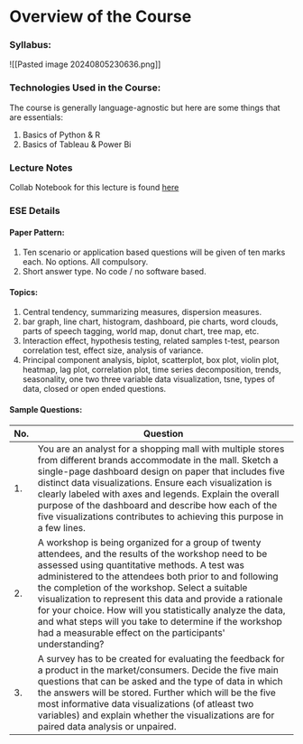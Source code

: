 # Overview of the Course
### Syllabus:
![[Pasted image 20240805230636.png]]
### Technologies Used in the Course:
The course is generally language-agnostic but here are some things that are essentials:
1. Basics of Python & R
2. Basics of Tableau & Power Bi
### Lecture Notes
Collab Notebook for this lecture is found [here](https://colab.research.google.com/drive/1c73Ixu-cCTq8Nhb7SaCfuFuqT5ox5kxD#scrollTo=ApA6tkM5xwbm)

### ESE Details
#### Paper Pattern:
1. Ten scenario or application based questions will be given of ten marks each. No options. All compulsory.
2. Short answer type. No code / no software based.

#### Topics:
1. Central tendency, summarizing measures, dispersion measures. 
2. bar graph, line chart, histogram, dashboard, pie charts, word clouds, parts of speech tagging, world map, donut chart, tree map, etc.
3. Interaction effect, hypothesis testing, related samples t-test, pearson correlation test, effect size, analysis of variance.
4. Principal component analysis, biplot, scatterplot, box plot, violin plot, heatmap, lag plot, correlation plot, time series decomposition, trends, seasonality, one two three variable data visualization, tsne, types of data, closed or open ended questions.

#### Sample Questions:

| No. | Question                                                                                                                                                                                                                                                                                                                                                                                                                                                                                                               |
| --- | ---------------------------------------------------------------------------------------------------------------------------------------------------------------------------------------------------------------------------------------------------------------------------------------------------------------------------------------------------------------------------------------------------------------------------------------------------------------------------------------------------------------------- |
| 1.  | You are an analyst for a shopping mall with multiple stores from different brands accommodate in the mall. Sketch a single-page dashboard design on paper that includes five distinct data visualizations. Ensure each visualization is clearly labeled with axes and legends. Explain the overall purpose of the dashboard and describe how each of the five visualizations contributes to achieving this purpose in a few lines.                                                                                     |
| 2.  | A workshop is being organized for a group of twenty attendees, and the results of the workshop need to be assessed using quantitative methods. A test was administered to the attendees both prior to and following the completion of the workshop. Select a suitable visualization to represent this data and provide a rationale for your choice. How will you statistically analyze the data, and what steps will you take to determine if the workshop had a measurable effect on the participants' understanding? |
| 3.  | A survey has to be created for evaluating the feedback for a product in the market/consumers. Decide the five main questions that can be asked and the type of data in which the answers will be stored. Further which will be the five most informative data visualizations (of atleast two variables) and explain whether the visualizations are for paired data analysis or unpaired.                                                                                                                               |


